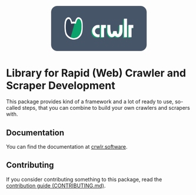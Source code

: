 <p align="center"><a href="https://www.crwlr.software" target="_blank"><img src="https://github.com/crwlrsoft/graphics/blob/eee6cf48ee491b538d11b9acd7ee71fbcdbe3a09/crwlr-logo.png" alt="crwlr.software logo" width="260"></a></p>

# Library for Rapid (Web) Crawler and Scraper Development

This package provides kind of a framework and a lot of ready
to use, so-called steps, that you can combine to build your
own crawlers and scrapers with.

## Documentation

You can find the documentation at 
[crwlr.software](https://www.crwlr.software/packages/crawler/v0.4/getting-started).

## Contributing

If you consider contributing something to this package,
read the [contribution guide (CONTRIBUTING.md)](CONTRIBUTING.md).
